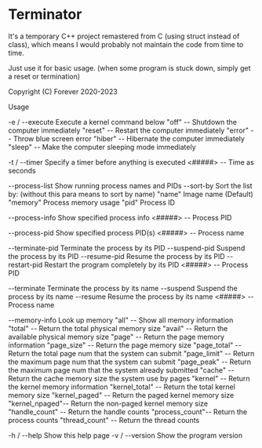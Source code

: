 # Terminator

It's a temporary C++ project remastered from C (using struct instead of class), which means I would probably not maintain the code from time to time.

Just use it for basic usage. (when some program is stuck down, simply get a reset or termination)

Copyright (C) Forever 2020-2023

Usage

  -e / --execute       Execute a kernel command below
      "off"      --  Shutdown the computer immediately
      "reset"    --  Restart the computer immediately
      "error"    --  Throw blue screen error
      "hiber"    --  Hibernate the computer immediately
      "sleep"    --  Make the computer sleeping mode immediately

  -t / --timer         Specify a timer before anything is executed
      <#####>      --  Time as seconds

  --process-list       Show running process names and PIDs
       --sort-by       Sort the list by: (without this para means to sort by name)
       "name"        Image name (Default)
       "memory"      Process memory usage
       "pid"         Process ID

  --process-info       Show specified process info
      <#####>    --  Process PID

  --process-pid        Show specified process PID(s)
      <#####>    --  Process name

  --terminate-pid      Terminate the process by its PID
  --suspend-pid        Suspend the process by its PID
  --resume-pid         Resume the process by its PID
  --restart-pid        Restart the program completely by its PID
      <#####>    --  Process PID

  --terminate          Terminate the process by its name
  --suspend            Suspend the process by its name
  --resume             Resume the process by its name
      <#####>    --  Process name

  --memory-info        Look up memory
      "all"          --    Show all memory information
      "total"        --    Return the total physical memory size
      "avail"        --    Return the available physical memory size
      "page"         --    Return the page memory information
      "page_size"    --    Return the page memory size
      "page_total"   --    Return the total page num that the system can submit
      "page_limit"   --    Return the maximum page num that the system can submit
      "page_peak"    --    Return the maximum page num that the system already submitted
      "cache"        --    Return the cache memory size the system use by pages
      "kernel"       --    Return the kernel memory information
      "kernel_total" --    Return the total kernel memory size
      "kernel_paged" --    Return the paged kernel memory size
      "kernel_npaged"--    Return the non-paged kernel memory size
      "handle_count" --    Return the handle counts
      "process_count"--    Return the process counts
      "thread_count" --    Return the thread counts

  -h / --help          Show this help page
  -v / --version       Show the program version